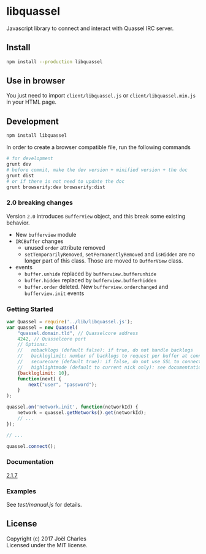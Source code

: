 # libquassel
Javascript library to connect and interact with Quassel IRC server.

## Install
```sh
npm install --production libquassel
```

## Use in browser
You just need to import `client/libquassel.js` or `client/libquassel.min.js` in your HTML page.

## Development
```sh
npm install libquassel
```

In order to create a browser compatible file, run the following commands
```sh
# for development
grunt dev
# before commit, make the dev version + minified version + the doc
grunt dist
# or if there is not need to update the doc
grunt browserify:dev browserify:dist
```

### 2.0 breaking changes
Version `2.0` introduces `BufferView` object, and this break some existing behavior.
* New `bufferview` module
* `IRCBuffer` changes
  * unused `order` attribute removed
  * `setTemporarilyRemoved`, `setPermanentlyRemoved` and `isHidden` are no longer part of this class. Those are moved to `BufferView` class.
* events
  * `buffer.unhide` replaced by `bufferview.bufferunhide`
  * `buffer.hidden` replaced by `bufferview.bufferhidden`
  * `buffer.order` deleted. New `bufferview.orderchanged` and `bufferview.init` events

### Getting Started
```javascript
var Quassel = require('../lib/libquassel.js');
var quassel = new Quassel(
    "quassel.domain.tld", // Quasselcore address
    4242, // Quasselcore port
    // Options:
    //   nobacklogs (default false): if true, do not handle backlogs
    //   backloglimit: number of backlogs to request per buffer at connection
    //   securecore (default true): if false, do not use SSL to connect to the core
    //   highlightmode (default to current nick only): see documentation
    {backloglimit: 10}, 
    function(next) {
        next("user", "password");
    }
);

quassel.on('network.init', function(networkId) {
    network = quassel.getNetworks().get(networkId);
    // ...
});

// ...

quassel.connect();
```

### Documentation
[2.1.7](https://magne4000.github.com/libquassel/2.1.7 "libquassel 2.1.7 documentation")

### Examples
See _test/manual.js_ for details.

## License
Copyright (c) 2017 Joël Charles  
Licensed under the MIT license.
